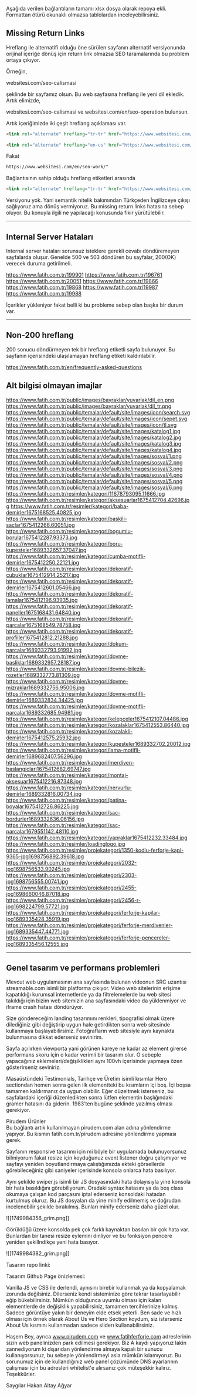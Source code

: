 
Aşağıda verilen bağlantıların tamamı xlsx dosya olarak repoya ekli. Formattan ötürü okunaklı olmazsa tablolardan inceleyebilirsiniz.
## Missing Return Links
Hreflang ile alternatifi olduğu öne sürülen sayfanın alternatif versiyonunda orijinal içeriğe dönüş için return link olmazsa SEO taramalarında bu problem ortaya çıkıyor.

Örneğin, 

websitesi.com/seo-calismasi

şeklinde bir sayfamız olsun. Bu web sayfasına hreflang ile yeni dil ekledik. Artık elimizde,

websitesi.com/seo-calismasi ve
websitesi.com/en/seo-operation bulunsun.

Artık içeriğimizde iki çeşit hreflang açıklaması var.

```html
<link rel="alternate" hreflang="tr-tr" href="https://www.websitesi.com/seo-calismasi/" />  
  
<link rel="alternate" hreflang="en-us" href="https://www.websitesi.com/en/seo-work/" />
```

Fakat 

```html
https://www.websitesi.com/en/seo-work/"
```

Bağlantısının sahip olduğu hreflang etiketleri arasında 

```html
<link rel="alternate" hreflang="tr-tr" href="https://www.websitesi.com/seo-calismasi/" />  
```

Versiyonu yok. Yani semantik nitelik bakımından Türkçeden İngilizceye çıkışı sağlıyoruz ama dönüş vermiyoruz. Bu missing return links hatasına sebep oluyor. Bu konuyla ilgili ne yapılacağı konusunda fikir yürütülebilir.


***

## Internal Server Hataları
Internal server hataları sorunsuz isteklere gerekli cevabı döndüremeyen sayfalarda oluşur.
Genelde 500 ve 503 döndüren bu sayfalar, 200(OK) verecek duruma getirilmeli. 

https://www.fatih.com.tr/199901
https://www.fatih.com.tr/196761
https://www.fatih.com.tr/20051
https://www.fatih.com.tr/19866
https://www.fatih.com.tr/19868
https://www.fatih.com.tr/19987
https://www.fatih.com.tr/19988

İçerikler yükleniyor fakat belli ki bu probleme sebep olan başka bir durum var.

***
## Non-200 hreflang
200 sonucu döndürmeyen tek bir hreflang etiketli sayfa bulunuyor. Bu sayfanın içerisindeki ulaşılamayan hreflang etiketi kaldırılabilir.

https://www.fatih.com.tr/en/frequently-asked-questions

## Alt bilgisi olmayan imajlar
https://www.fatih.com.tr/public/images/bayraklar/yuvarlak/dil_en.png
https://www.fatih.com.tr/public/images/bayraklar/yuvarlak/dil_tr.png
https://www.fatih.com.tr/public/temalar/default/site/images/icon/search.svg
https://www.fatih.com.tr/public/temalar/default/site/images/icon/sepet.svg
https://www.fatih.com.tr/public/temalar/default/site/images/icon/tl.svg
https://www.fatih.com.tr/public/temalar/default/site/images/katalog1.jpg
https://www.fatih.com.tr/public/temalar/default/site/images/katalog2.jpg
https://www.fatih.com.tr/public/temalar/default/site/images/katalog3.jpg
https://www.fatih.com.tr/public/temalar/default/site/images/katalog4.jpg
https://www.fatih.com.tr/public/temalar/default/site/images/sosyal/1.png
https://www.fatih.com.tr/public/temalar/default/site/images/sosyal/2.png
https://www.fatih.com.tr/public/temalar/default/site/images/sosyal/3.png
https://www.fatih.com.tr/public/temalar/default/site/images/sosyal/4.png
https://www.fatih.com.tr/public/temalar/default/site/images/sosyal/5.png
https://www.fatih.com.tr/public/temalar/default/site/images/sosyal/6.png
https://www.fatih.com.tr/resimler/kategori/11678793095.11666.jpg
https://www.fatih.com.tr/resimler/kategori/aksesuarlar1675412704.42696.jpg
https://www.fatih.com.tr/resimler/kategori/baba-demirler1675168525.40825.jpg
https://www.fatih.com.tr/resimler/kategori/baskili-saclar1675412266.60051.jpg
https://www.fatih.com.tr/resimler/kategori/bogumlu-borular1675412287.93373.jpg
https://www.fatih.com.tr/resimler/kategori/boru-kupesteler1689332657.37047.jpg
https://www.fatih.com.tr/resimler/kategori/cumba-motifli-demirler1675412250.22121.jpg
https://www.fatih.com.tr/resimler/kategori/dekoratif-cubuklar1675412914.25217.jpg
https://www.fatih.com.tr/resimler/kategori/dekoratif-demirler1675412601.05466.jpg
https://www.fatih.com.tr/resimler/kategori/dekoratif-lamalar1675412196.93935.jpg
https://www.fatih.com.tr/resimler/kategori/dekoratif-paneller1675168431.64840.jpg
https://www.fatih.com.tr/resimler/kategori/dekoratif-parcalar1675168549.78758.jpg
https://www.fatih.com.tr/resimler/kategori/dekoratif-profiller1675412812.21288.jpg
https://www.fatih.com.tr/resimler/kategori/dokum-parcalar1689332793.91992.jpg
https://www.fatih.com.tr/resimler/kategori/dovme-basliklar1689332957.28187.jpg
https://www.fatih.com.tr/resimler/kategori/dovme-bilezik-rozetler1689332773.81309.jpg
https://www.fatih.com.tr/resimler/kategori/dovme-mizraklar1689332756.95006.jpg
https://www.fatih.com.tr/resimler/kategori/dovme-motifli-demirler1689332834.34425.jpg
https://www.fatih.com.tr/resimler/kategori/dovme-motifli-parcalar1689332685.94981.jpg
https://www.fatih.com.tr/resimler/kategori/kelepceler1675412107.04486.jpg
https://www.fatih.com.tr/resimler/kategori/kozalaklar1675412553.86440.jpg
https://www.fatih.com.tr/resimler/kategori/kozalakli-demirler1675412575.25932.jpg
https://www.fatih.com.tr/resimler/kategori/kupesteler1689332702.20012.jpg
https://www.fatih.com.tr/resimler/kategori/lama-motifli-demirler1689682407.56296.jpg
https://www.fatih.com.tr/resimler/kategori/merdiven-baslangiclari1675412682.69747.jpg
https://www.fatih.com.tr/resimler/kategori/montaj-aksesuar1675412216.87348.jpg
https://www.fatih.com.tr/resimler/kategori/nervurlu-demirler1689332816.00734.jpg
https://www.fatih.com.tr/resimler/kategori/patina-boyalar1675412726.86225.jpg
https://www.fatih.com.tr/resimler/kategori/sac-bordurler1689332636.06156.jpg
https://www.fatih.com.tr/resimler/kategori/sac-parcalar1679551142.48110.jpg
https://www.fatih.com.tr/resimler/kategori/yapraklar1675412232.33484.jpg
https://www.fatih.com.tr/resimler/loadinglogo.jpg
https://www.fatih.com.tr/resimler/projekategori/1350-kodlu-ferforje-kapi-9365-jpg1698756892.39618.jpg
https://www.fatih.com.tr/resimler/projekategori/2032-jpg1698756533.90245.jpg
https://www.fatih.com.tr/resimler/projekategori/2303-jpg1698756555.00741.jpg
https://www.fatih.com.tr/resimler/projekategori/2455-jpg1698660046.87018.jpg
https://www.fatih.com.tr/resimler/projekategori/2456-r-jpg1698224799.57721.jpg
https://www.fatih.com.tr/resimler/projekategori/ferforje-kapilar-jpg1689335428.35919.jpg
https://www.fatih.com.tr/resimler/projekategori/ferforje-merdivenler-jpg1689335447.44771.jpg
https://www.fatih.com.tr/resimler/projekategori/ferforje-pencereler-jpg1689335456.12555.jpg
***

## Genel tasarım ve performans problemleri
Mevcut web uygulamasının ana sayfasında bulunan videonun SRC uzantısı streamable.com isimli bir platforma çıkıyor. Video web sitelerinin erişime kapatıldığı kurumsal internetlerde ya da filtrelemelerde bu web sitesi takıldığı için bizim web sitemizin ana sayfasındaki video da yüklenmiyor ve iframe crash hatası döndürüyor. 

Size göndereceğim landing tasarımını renkleri, tipografisi olmak üzere dilediğiniz gibi değiştirip uygun hale getirdikten sonra web sitesinde kullanmaya başlayabilirsiniz. Fotoğrafların web sitesiyle aynı kaynakta bulunmasına dikkat ederseniz sevinirim.

Sayfa açılırken viewporta yani görünen kareye ne kadar az element girerse performans skoru için o kadar verimli bir tasarım olur. O sebeple yapacağınız eklemeleri/değişiklikleri aynı 100vh içerisinde yapmaya özen gösterirseniz seviniriz.

Masaüstündeki Testimonials, Tarihçe ve Üretim isimli kısımlar Hero sectiondan hemen sonra gelen ilk elementteki bu kısımların içi boş. İçi boşsa tamamen kaldırmanız da uygun olabilir. Eğer düzeltmek isterseniz, bu sayfalardaki içeriği düzenledikten sonra lütfen elementin başlığındaki gramer hatasını da giderin. 1983’ten bugüne şeklinde yazılmış olması gerekiyor.

Pirudem Ürünler  
Bu bağlantı artık kullanılmayan pirudem.com alan adına yönlendirme yapıyor. Bu kısmın fatih.com.tr/pirudem adresine yönlendirme yapması gerek.

Sayfanın responsive tasarımı için mi böyle bir uygulamada bulunuyorsunuz bilmiyorum fakat resize için koyduğunuz event listener doğru çalışmıyor ve sayfayı yeniden boyutlandırmaya çalıştığımızda ekteki görsellerde görebileceğiniz gibi saniyeler içerisinde konsola onlarca hata basılıyor.  

Aynı şekilde swiper.js isimli bir JS dosyasındaki hata dolayısıyla yine konsola bir hata basıldığını görebiliyorum. Oradaki syntax hatasını ya da boş class okumaya çalışan kod parçasını iptal ederseniz konsoldaki hatadan kurtulmuş oluruz. Bu JS dosyaları da yine minify edilmemiş ve doğrudan incelenebilir şekilde bırakılmış. Bunları minify ederseniz daha güzel olur.

![[1749984356_grim.png]]

Görüldüğü üzere konsolda pek çok farklı kaynaktan basılan bir çok hata var. Bunlardan bir tanesi resize eylemini dinliyor ve bu fonksiyon pencere yeniden şekillndikçe yeni hata basıyor.

![[1749984382_grim.png]]

Tasarım repo linki:

Tasarım Github Page önizlemesi:

Vanilla JS ve CSS ile derlendi, aynısını birebir kullanmak ya da kopyalamak zorunda değilsiniz. Dilerseniz kendi sisteminize göre tekrar tasarlayabilir eğip bükebilirsiniz. Mümkün olduğunca uyumlu olması için kalan elementlerde de değişiklik yapabilirsiniz, tamamen tercihlerinize kalmış. Sadece görüntüye yakın bir deneyim elde etsek yeterli. Ben sade ve hızlı olması için örnek olarak About Us ve Hero Section koydum, siz isterseniz About Us kısmını kullanmadan sadece sliderı kullanabilirsiniz.

Haşem Bey, ayrıca www.pirudem.com ve www.fatihferforje.com adreslerinin sizin web panelinizden park edilmesi gerekiyor. Biz A kaydı yapıyoruz lakin zannediyorum ki dışarıdan yönlendirme almaya kapalı bir sunucu kullanıyorsunuz, bu sebeple yönlendirmeyi asla mümkün kılamıyoruz. Bu sorunumuz için de kullandığınız web panel çözümünde DNS ayarlarının çalışması için bu adresleri whitelist'e alırsanız çok müteşekkir kalırız. Teşekkürler.

Saygılar
Hakan Altay Ağyar
